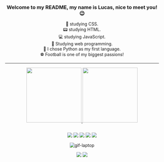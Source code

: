 ### <div align="center"> Welcome to my README, my name is Lucas, nice to meet you! 😉 
  
<div align="center">
 🎨 studying CSS.<div>
 📟 studying HTML.<div>
 💻 studying JavaScript.<div>
 📔 Studying web programming.<div>
 🐍 I chose Python as my first language.<div>
 ⚽ Football is one of my biggest passions!<div>
<hr>
<div align="center">
  <a href="https://github.com/lucasbm2022">
  <img height="180em" src="https://github-readme-stats.vercel.app/api?username=lucasbm2022&show_icons=true&theme=dark&include_all_commits=true&count_private=true"/>     <img height="180em" src="https://github-readme-stats.vercel.app/api/top-langs/?username=lucasbm2022&layout=compact&theme=dark"/>

</div>
  
  ##  

<div>
 <a href="https://www.python.org/" target="_blank"><img src="https://img.shields.io/badge/Python-3776AB?style=for-the-badge&logo=python&logoColor=white"target=_blank"></a>
 <a href="https://www.python.org/" target="_blank"><img src="https://img.shields.io/badge/HTML-239120?style=for-the-badge&logo=html5&logoColor=white"target=_blank"></a>
 <a href="https://github.com/lucasbm2022" target="_blank"><img src="https://img.shields.io/badge/GitHub-100000?style=for-the-badge&logo=github&logoColor=red"target=_blank"></a>
 <a href="https://en.wikipedia.org/wiki/CSS" target="_blank"><img src="https://img.shields.io/badge/CSS3-1572B6?style=for-the-badge&logo=css3&logoColor=red"target=_blank"></a>
 <a href="https://www.javascript.com/"target="_blank"><img src="https://img.shields.io/badge/JavaScript-F7DF1E?style=for-the-badge&logo=javascript&logoColor=black"target=_blank"></a>
  
![gif-laptop](https://user-images.githubusercontent.com/100497621/167263269-da5d67f2-aee1-478f-a060-f78b81e1fc72.gif)


<div> 
<a href="https://www.instagram.com/_lucasbm_/" target="_blank"><img src="https://img.shields.io/badge/-Instagram-%23E4405F?style=for-the-badge&logo=instagram&logoColor=purple" target="_blank"></a>
<a href="https://twitter.com/Lucas_dev_2022" target="_blank"><img src="https://img.shields.io/badge/Twitter-1DA1F2?style=for-the-badge&logo=twitter&logoColor=gray"target=_blank"></a>

 

